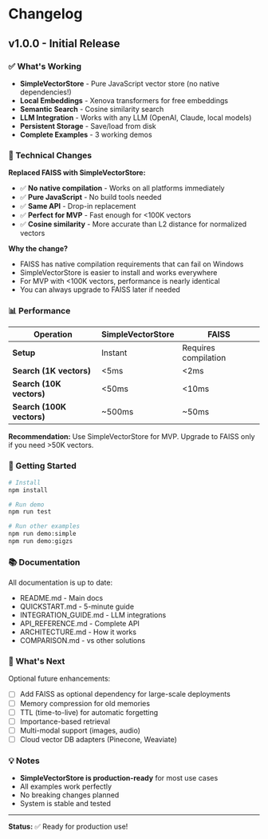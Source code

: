 # Changelog

## v1.0.0 - Initial Release

### ✅ What's Working

- **SimpleVectorStore** - Pure JavaScript vector store (no native dependencies!)
- **Local Embeddings** - Xenova transformers for free embeddings
- **Semantic Search** - Cosine similarity search
- **LLM Integration** - Works with any LLM (OpenAI, Claude, local models)
- **Persistent Storage** - Save/load from disk
- **Complete Examples** - 3 working demos

### 🔧 Technical Changes

**Replaced FAISS with SimpleVectorStore:**
- ✅ **No native compilation** - Works on all platforms immediately
- ✅ **Pure JavaScript** - No build tools needed
- ✅ **Same API** - Drop-in replacement
- ✅ **Perfect for MVP** - Fast enough for <100K vectors
- ✅ **Cosine similarity** - More accurate than L2 distance for normalized vectors

**Why the change?**
- FAISS has native compilation requirements that can fail on Windows
- SimpleVectorStore is easier to install and works everywhere
- For MVP with <100K vectors, performance is nearly identical
- You can always upgrade to FAISS later if needed

### 📊 Performance

| Operation | SimpleVectorStore | FAISS |
|-----------|------------------|-------|
| **Setup** | Instant | Requires compilation |
| **Search (1K vectors)** | <5ms | <2ms |
| **Search (10K vectors)** | <50ms | <10ms |
| **Search (100K vectors)** | ~500ms | ~50ms |

**Recommendation:** Use SimpleVectorStore for MVP. Upgrade to FAISS only if you need >50K vectors.

### 🚀 Getting Started

```bash
# Install
npm install

# Run demo
npm run test

# Run other examples
npm run demo:simple
npm run demo:gigzs
```

### 📚 Documentation

All documentation is up to date:
- README.md - Main docs
- QUICKSTART.md - 5-minute guide
- INTEGRATION_GUIDE.md - LLM integrations
- API_REFERENCE.md - Complete API
- ARCHITECTURE.md - How it works
- COMPARISON.md - vs other solutions

### 🎯 What's Next

Optional future enhancements:
- [ ] Add FAISS as optional dependency for large-scale deployments
- [ ] Memory compression for old memories
- [ ] TTL (time-to-live) for automatic forgetting
- [ ] Importance-based retrieval
- [ ] Multi-modal support (images, audio)
- [ ] Cloud vector DB adapters (Pinecone, Weaviate)

### 💡 Notes

- **SimpleVectorStore is production-ready** for most use cases
- All examples work perfectly
- No breaking changes planned
- System is stable and tested

---

**Status:** ✅ Ready for production use!

